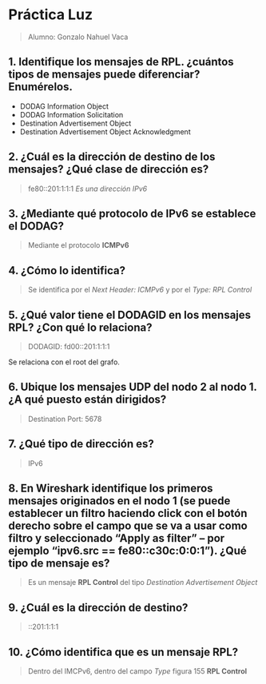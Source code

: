 # Práctica Luz

> Alumno: Gonzalo Nahuel Vaca

## 1. Identifique los mensajes de RPL. ¿cuántos tipos de mensajes puede diferenciar? Enumérelos.

* DODAG Information Object
* DODAG Information Solicitation
* Destination Advertisement Object
* Destination Advertisement Object Acknowledgment

## 2. ¿Cuál es la dirección de destino de los mensajes? ¿Qué clase de dirección es?

> fe80::201:1:1:1 *Es una dirección IPv6*

## 3. ¿Mediante qué protocolo de IPv6 se establece el DODAG?

> Mediante el protocolo **ICMPv6**

## 4. ¿Cómo lo identifica?

> Se identifica por el *Next Header: ICMPv6* y por el *Type: RPL Control*

## 5. ¿Qué valor tiene el DODAGID en los mensajes RPL? ¿Con qué lo relaciona?

> DODAGID: fd00::201:1:1:1

Se relaciona con el root del grafo.

## 6. Ubique los mensajes UDP del nodo 2 al nodo 1. ¿A qué puesto están dirigidos?

> Destination Port: 5678

## 7. ¿Qué tipo de dirección es?

> IPv6

## 8. En Wireshark identifique los primeros mensajes originados en el nodo 1 (se puede establecer un filtro haciendo click con el botón derecho sobre el campo que se va a usar como filtro y seleccionado “Apply as filter” – por ejemplo “ipv6.src == fe80::c30c:0:0:1”). ¿Qué tipo de mensaje es?

> Es un mensaje **RPL Control** del tipo *Destination Advertisement Object*

## 9. ¿Cuál es la dirección de destino?

> ::201:1:1:1

## 10. ¿Cómo identifica que es un mensaje RPL?

> Dentro del IMCPv6, dentro del campo *Type* figura 155 **RPL Control**